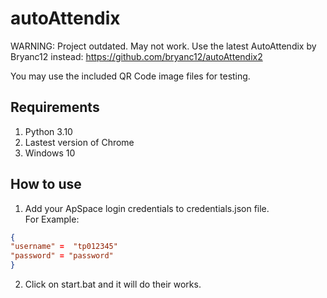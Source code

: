 # autoAttendix
WARNING: Project outdated. May not work.
Use the latest AutoAttendix by Bryanc12 instead: https://github.com/bryanc12/autoAttendix2

You may use the included QR Code image files for testing.

## Requirements
1. Python 3.10
2. Lastest version of Chrome
3. Windows 10
   
## How to use
1. Add your ApSpace login credentials to credentials.json file. <br> For Example:
```json
{
"username" =  "tp012345"
"password" = "password"
}
```
2. Click on start.bat and it will do their works.

